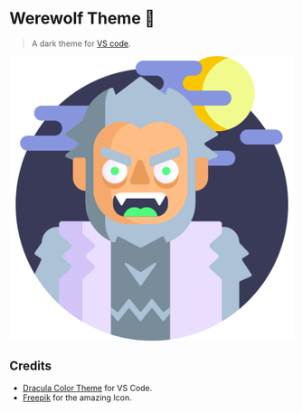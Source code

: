 # Werewolf Theme 🐺

> A dark theme for [VS code](https://code.visualstudio.com/).

![Werewolf](https://github.com/JohnnyRei/werewolf-official/blob/main/assets/icon.jpg)

## Credits

* [Dracula Color Theme](https://draculatheme.com/visual-studio-code) for VS Code.
* [Freepik](https://www.flaticon.com/br/autores/freepik) for the amazing Icon.
